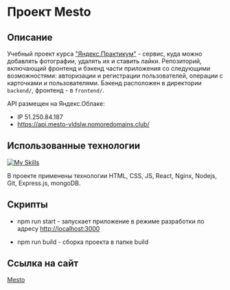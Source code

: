 # Проект Mesto

## Описание

Учебный проект курса ["Яндекс.Практикум"](https://practicum.yandex.ru/) - сервис, куда можно добавлять фотографии, удалять их и ставить лайки.
Репозиторий, включающий фронтенд и бэкенд части приложения со следующими возможностями: авторизации и регистрации пользователей, операции с карточками и пользователями. Бэкенд расположен в директории `backend/`, фронтенд - в `frontend/`.

API размещен на Яндекс.Облаке:
- IP 51.250.84.187
- https://api.mesto-vldslw.nomoredomains.club/

## Использованные технологии

[![My Skills](https://skillicons.dev/icons?i=html,css,js,react,nginx,nodejs,express)](https://skillicons.dev)

В проекте применены технологии HTML, CSS, JS, React, Nginx, Nodejs, Git, Express.js, mongoDB.

## Скрипты

- npm run start - запускает приложение в режиме разработки по адресу [http://localhost:3000](http://localhost:3000)

- npm run build - сборка проекта в папке build

## Ссылка на сайт

[Mesto](https://vldslw-mesto.vercel.app/)



